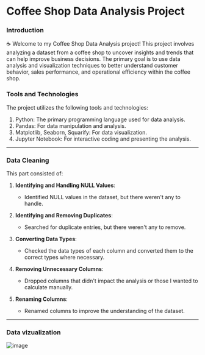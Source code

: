 <h1>Coffee Shop Data Analysis Project</h1>
<h3>Introduction</h3>
<p>
 ☕ Welcome to my Coffee Shop Data Analysis project! This project involves analyzing a dataset from a coffee shop to uncover insights and trends that can help improve business decisions. 
  The primary goal is to use data analysis and visualization techniques to better understand customer behavior, sales performance, and operational efficiency within the coffee shop.
</p>

<h3>Tools and Technologies</h3>
<p>The project utilizes the following tools and technologies:</p>
<ol>
<li>Python: The primary programming language used for data analysis.</li>
<li>Pandas: For data manipulation and analysis.</li>
<li>Matplotlib, Seaborn, Squarify: For data visualization.</li>
<li>Jupyter Notebook: For interactive coding and presenting the analysis.</li>
</ol>

<hr></hr>
<h3>Data Cleaning</h3>

This part consisted of:

1. **Identifying and Handling NULL Values**: 
   - Identified NULL values in the dataset, but there weren't any to handle.

2. **Identifying and Removing Duplicates**: 
   - Searched for duplicate entries, but there weren't any to remove.

3. **Converting Data Types**:
   - Checked the data types of each column and converted them to the correct types where necessary.

4. **Removing Unnecessary Columns**: 
   - Dropped columns that didn't impact the analysis or those I wanted to calculate manually.

5. **Renaming Columns**:
   - Renamed columns to improve the understanding of the dataset.


<hr></hr>
<h3>Data vizualization</h3>

<!---<p> In this step i was looking for trends and customers behaviour patterns by highlight the following insights:</p>
<ol>
 <li></li>
</ol>
-->
![image](https://github.com/ElenaD25/Python-projects/assets/91025810/c526302b-ced2-40fe-9a6f-4dd29f8a476b)

